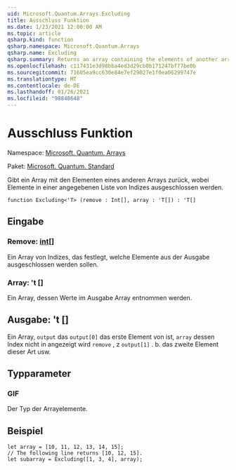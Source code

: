 ```yaml
---
uid: Microsoft.Quantum.Arrays.Excluding
title: Ausschluss Funktion
ms.date: 1/23/2021 12:00:00 AM
ms.topic: article
qsharp.kind: function
qsharp.namespace: Microsoft.Quantum.Arrays
qsharp.name: Excluding
qsharp.summary: Returns an array containing the elements of another array, excluding elements at a given list of indices.
ms.openlocfilehash: c117431e3d98bba4ed3d29cb0b171247bf77be0b
ms.sourcegitcommit: 71605ea9cc630e84e7ef29027e1f0ea06299747e
ms.translationtype: MT
ms.contentlocale: de-DE
ms.lasthandoff: 01/26/2021
ms.locfileid: "98848648"
---
```

# <a name="excluding-function"></a>Ausschluss Funktion

Namespace: [Microsoft. Quantum. Arrays](xref:Microsoft.Quantum.Arrays)

Paket: [Microsoft. Quantum. Standard](https://nuget.org/packages/Microsoft.Quantum.Standard)


Gibt ein Array mit den Elementen eines anderen Arrays zurück, wobei Elemente in einer angegebenen Liste von Indizes ausgeschlossen werden.

```qsharp
function Excluding<'T> (remove : Int[], array : 'T[]) : 'T[]
```


## <a name="input"></a>Eingabe

### <a name="remove--int"></a>Remove: [int](xref:microsoft.quantum.lang-ref.int)[]

Ein Array von Indizes, das festlegt, welche Elemente aus der Ausgabe ausgeschlossen werden sollen.


### <a name="array--t"></a>Array: 't []

Ein Array, dessen Werte im Ausgabe Array entnommen werden.



## <a name="output--t"></a>Ausgabe: 't []

Ein Array, `output` das `output[0]` das erste Element von ist, `array` dessen Index nicht in angezeigt wird `remove` , z `output[1]` . b. das zweite Element dieser Art usw.

## <a name="type-parameters"></a>Typparameter

### <a name="t"></a>GIF

Der Typ der Arrayelemente.

## <a name="example"></a>Beispiel

```qsharp
let array = [10, 11, 12, 13, 14, 15];
// The following line returns [10, 12, 15].
let subarray = Excluding([1, 3, 4], array);
```